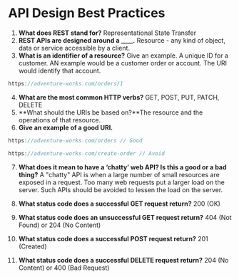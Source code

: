 
# API Design Best Practices

1. **What does REST stand for?** Representational State Transfer
2. **REST APIs are designed around a ____.** Resource - any kind of object, data or service accessible by a client.
3. **What is an identifier of a resource?** Give an example. A unique ID for a customer. AN example would be a customer order or account. 
The URI would identify that account.

```js
https://adventure-works.com/orders/1 
```

4. **What are the most common HTTP verbs?** GET, POST, PUT, PATCH, DELETE
5. **What should the URIs be based on?**The resource and the operations of that resource.
6. **Give an example of a good URI.**

```js
https://adventure-works.com/orders // Good

https://adventure-works.com/create-order // Avoid
```

7. **What does it mean to have a ‘chatty’ web API? Is this a good or a bad thing?** A "chatty" API is when a large number of small resources are exposed in a request. Too many web requests put a larger load on the server. Such APIs should be avoided to lessen the load on the server.

8. **What status code does a successful GET request return?** 200 (OK)
9. **What status code does an unsuccessful GET request return?**  404 (Not Found) or 204 (No Content)
10. **What status code does a successful POST request return?** 201 (Created)
11. **What status code does a successful DELETE request return?** 204 (No Content) or 400 (Bad Request)
